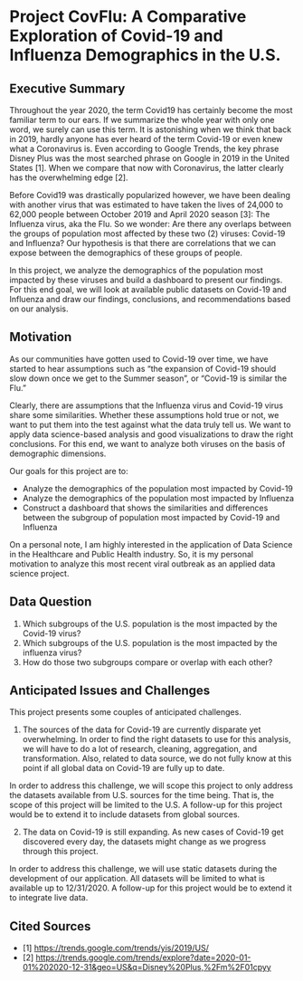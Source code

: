 # Project CovFlu: A Comparative Exploration of Covid-19 and Influenza Demographics in the U.S.

## Executive Summary

Throughout the year 2020, the term Covid19 has certainly become the most familiar term to our ears. If we summarize the whole year with only one word, we surely can use this term. It is astonishing when we think that back in 2019, hardly anyone has ever heard of the term Covid-19 or even knew what a Coronavirus is. Even according to Google Trends, the key phrase Disney Plus was the most searched phrase on Google in 2019 in the United States [1]. When we compare that now with Coronavirus, the latter clearly has the overwhelming edge [2].

Before Covid19 was drastically popularized however, we have been dealing with another virus that was estimated to have taken the lives of 24,000 to 62,000 people between October 2019 and April 2020 season [3]: The Influenza virus, aka the Flu. So we wonder: Are there any overlaps between the groups of population most affected by these two (2) viruses: Covid-19 and Influenza? Our hypothesis is that there are correlations that we can expose between the demographics of these groups of people.

In this project, we analyze the demographics of the population most impacted by these viruses and build a dashboard to present our findings. For this end goal, we will look at available public datasets on Covid-19 and Influenza and draw our findings, conclusions, and recommendations based on our analysis.

## Motivation

As our communities have gotten used to Covid-19 over time, we have started to hear assumptions such as “the expansion of Covid-19 should slow down once we get to the Summer season”, or “Covid-19 is similar the Flu.” 

Clearly, there are assumptions that the Influenza virus and Covid-19 virus share some similarities. Whether these assumptions hold true or not, we want to put them into the test against what the data truly tell us. We want to apply data science-based analysis and good visualizations to draw the right conclusions. For this end, we want to analyze both viruses on the basis of demographic dimensions.

Our goals for this project are to:

-	Analyze the demographics of the population most impacted by Covid-19
-	Analyze the demographics of the population most impacted by Influenza
-	Construct a dashboard that shows the similarities and differences between the subgroup of population most impacted by Covid-19 and Influenza

On a personal note, I am highly interested in the application of Data Science in the Healthcare and Public Health industry. So, it is my personal motivation to analyze this most recent viral outbreak as an applied data science project.

## Data Question

1.	Which subgroups of the U.S. population is the most impacted by the Covid-19 virus?
2.	Which subgroups of the U.S. population is the most impacted by the influenza virus?
3.	How do those two subgroups compare or overlap with each other?

## Anticipated Issues and Challenges

This project presents some couples of anticipated challenges.

1. The sources of the data for Covid-19 are currently disparate yet overwhelming. In order to find the right datasets to use for this analysis, we will have to do a lot of research, cleaning, aggregation, and transformation. Also, related to data source, we do not fully know at this point if all global data on Covid-19 are fully up to date.

In order to address this challenge, we will scope this project to only address the datasets available from U.S. sources for the time being. That is, the scope of this project will be limited to the U.S. A follow-up for this project would be to extend it to include datasets from global sources.

2. The data on Covid-19 is still expanding. As new cases of Covid-19 get discovered every day, the datasets might change as we progress through this project.

In order to address this challenge, we will use static datasets during the development of our application. All datasets will be limited to what is available up to 12/31/2020. A follow-up for this project would be to extend it to integrate live data.

## Cited Sources

- [1] https://trends.google.com/trends/yis/2019/US/
- [2] https://trends.google.com/trends/explore?date=2020-01-01%202020-12-31&geo=US&q=Disney%20Plus,%2Fm%2F01cpyy 

